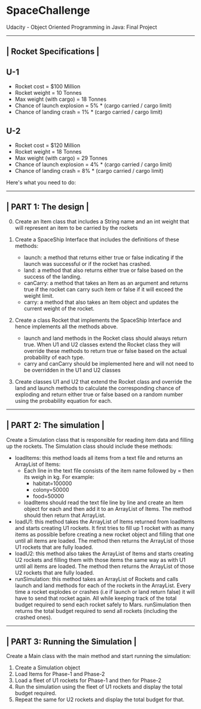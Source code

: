 # SpaceChallenge
Udacity - Object Oriented Programming in Java: Final Project

-------------------------
| Rocket Specifications |
-------------------------
U-1
---
- Rocket cost = $100 Million
- Rocket weight = 10 Tonnes
- Max weight (with cargo) = 18 Tonnes
- Chance of launch explosion = 5% * (cargo carried / cargo limit)
- Chance of landing crash = 1% * (cargo carried / cargo limit)

U-2
---
- Rocket cost = $120 Million
- Rocket weight = 18 Tonnes
- Max weight (with cargo) = 29 Tonnes
- Chance of launch explosion = 4% * (cargo carried / cargo limit)
- Chance of landing crash = 8% * (cargo carried / cargo limit)

Here's what you need to do:

----------------------
| PART 1: The design |
----------------------
0. Create an Item class that includes a String name and an int weight that will represent an item to be carried by the rockets

1. Create a SpaceShip Interface that includes the definitions of these methods:
    - launch: a method that returns either true or false indicating if the launch was successful or if the rocket has crashed.
    - land: a method that also returns either true or false based on the success of the landing.
    - canCarry: a method that takes an Item as an argument and returns true if the rocket can carry such item or false if it will exceed the weight limit.
    - carry: a method that also takes an Item object and updates the current weight of the rocket.

2. Create a class Rocket that implements the SpaceShip Interface and hence implements all the methods above.
    - launch and land methods in the Rocket class should always return true. When U1 and U2 classes extend the Rocket class they will override these methods to return true or false based on the actual probability of each type.
    - carry and canCarry should be implemented here and will not need to be overridden in the U1 and U2 classes

3. Create classes U1 and U2 that extend the Rocket class and override the land and launch methods to calculate the corresponding chance of exploding and return either true or false based on a random number using the probability equation for each.

--------------------------
| PART 2: The simulation |
--------------------------
Create a Simulation class that is responsible for reading item data and filling up the rockets. The Simulation class should include these methods:

- loadItems: this method loads all items from a text file and returns an ArrayList of Items:
    - Each line in the text file consists of the item name followed by = then its weigh in kg. For example:
        - habitat=100000
        - colony=50000
        - food=50000
    - loadItems should read the text file line by line and create an Item object for each and then add it to an ArrayList of Items. The method should then return that ArrayList.
- loadU1: this method takes the ArrayList of Items returned from loadItems and starts creating U1 rockets. It first tries to fill up 1 rocket with as many items as possible before creating a new rocket object and filling that one until all items are loaded. The method then returns the ArrayList of those U1 rockets that are fully loaded.
- loadU2: this method also takes the ArrayList of Items and starts creating U2 rockets and filling them with those items the same way as with U1 until all items are loaded. The method then returns the ArrayList of those U2 rockets that are fully loaded.
- runSimulation: this method takes an ArrayList of Rockets and calls launch and land methods for each of the rockets in the ArrayList. Every time a rocket explodes or crashes (i.e if launch or land return false) it will have to send that rocket again. All while keeping track of the total budget required to send each rocket safely to Mars. runSimulation then returns the total budget required to send all rockets (including the crashed ones).

----------------------------------
| PART 3: Running the Simulation |
----------------------------------
Create a Main class with the main method and start running the simulation:

1. Create a Simulation object
2. Load Items for Phase-1 and Phase-2
3. Load a fleet of U1 rockets for Phase-1 and then for Phase-2
4. Run the simulation using the fleet of U1 rockets and display the total budget required.
5. Repeat the same for U2 rockets and display the total budget for that.
